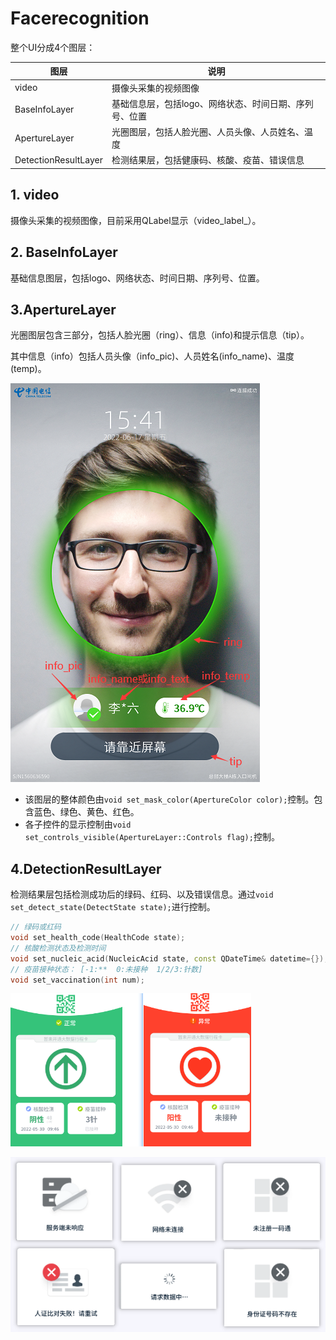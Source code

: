 # Facerecognition

整个UI分成4个图层：

| 图层                 | 说明                                                   |
| -------------------- | ------------------------------------------------------ |
| video                | 摄像头采集的视频图像                                   |
| BaseInfoLayer        | 基础信息层，包括logo、网络状态、时间日期、序列号、位置 |
| ApertureLayer        | 光圈图层，包括人脸光圈、人员头像、人员姓名、温度       |
| DetectionResultLayer | 检测结果层，包括健康码、核酸、疫苗、错误信息           |

## 1. video

摄像头采集的视频图像，目前采用QLabel显示（video_label_）。

## 2. BaseInfoLayer

基础信息图层，包括logo、网络状态、时间日期、序列号、位置。

## 3.ApertureLayer

光圈图层包含三部分，包括人脸光圈（ring）、信息（info)和提示信息（tip）。

其中信息（info）包括人员头像（info_pic)、人员姓名(info_name)、温度(temp)。

![image-20220617154207520](doc-img/image-1.png)

- 该图层的整体颜色由`void set_mask_color(ApertureColor color);`控制。包含蓝色、绿色、黄色、红色。
- 各子控件的显示控制由`void set_controls_visible(ApertureLayer::Controls flag);`控制。

## 4.DetectionResultLayer

检测结果层包括检测成功后的绿码、红码、以及错误信息。通过`void set_detect_state(DetectState state);`进行控制。

```cpp
// 绿码或红码
void set_health_code(HealthCode state);
// 核酸检测状态及检测时间
void set_nucleic_acid(NucleicAcid state, const QDateTime& datetime={});
// 疫苗接种状态： [-1:**  0:未接种  1/2/3:针数]
void set_vaccination(int num);
```

![image-20220617155947294](doc-img/image-2.png)

![image-20220617160140483](doc-img/image-3.png)

